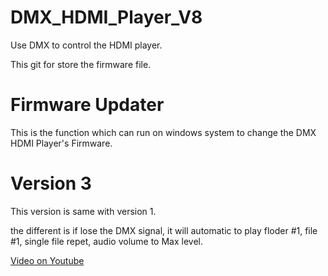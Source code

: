# DMX_HDMI_Player_V8
Use DMX to control the HDMI player.

This git for store the firmware file.

# Firmware Updater

This is the function which can run on windows system to change the DMX HDMI Player's Firmware.


# Version 3

This version is same with version 1.

the different is if lose the DMX signal, it will automatic to play floder #1, file #1, single file repet, audio volume to Max level.

[Video on Youtube](https://www.youtube.com/watch?v=7C6FH-xLFSA)
